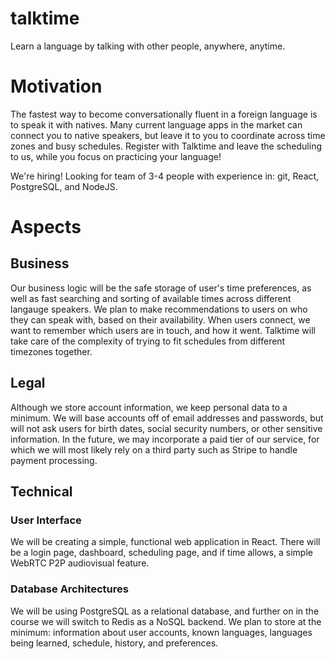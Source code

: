 # talktime
Learn a language by talking with other people, anywhere, anytime.

# Motivation
The fastest way to become conversationally fluent in a foreign language is to speak it with natives.  Many current language   apps in the market can connect you to native speakers, but leave it to you to coordinate across time zones and busy schedules.  Register with Talktime and leave the scheduling to us, while you focus on practicing your language!

We're hiring!  Looking for team of 3-4 people with experience in: git, React, PostgreSQL, and NodeJS.

# Aspects
## Business

Our business logic will be the safe storage of user's time preferences, as well as fast searching and sorting of available times across different langauge speakers.  We plan to make recommendations to users on who they can speak with, based on their availability.  When users connect, we want to remember which users are in touch, and how it went.  Talktime will take care of the complexity of trying to fit schedules from different timezones together.

## Legal

Although we store account information, we keep personal data to a minimum.  We will base accounts off of email addresses and passwords, but will not ask users for birth dates, social security numbers, or other sensitive information.  In the future, we may incorporate a paid tier of our service, for which we will most likely rely on a third party such as Stripe to handle payment processing.

## Technical

### User Interface

We will be creating a simple, functional web application in React.  There will be a login page, dashboard, scheduling page, and if time allows, a simple WebRTC P2P audiovisual feature.

### Database Architectures

We will be using PostgreSQL as a relational database, and further on in the course we will switch to Redis as a NoSQL backend.  We plan to store at the minimum: information about user accounts, known languages, languages being learned, schedule, history, and preferences.
